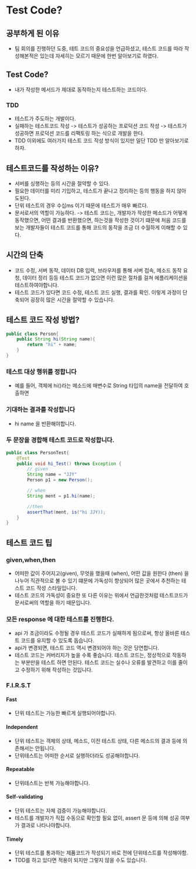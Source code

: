 # Test Code?
## 공부하게 된 이유
- 팀 회의를 진행하던 도중, 테트 코드의 중요성을 언급하셨고, 테스트 코드를 따라 작성해본적은 있는데 자세히는 모르기 때문에 한번 알아보기로 하였다.

## Test Code?
- 내가 작성한 메서드가 제대로 동작하는지 테스트하는 코드이다.
### TDD
- 테스트가 주도하는 개발이다.
- 실패하는 테스트코드 작성 -> 테스트가 성공하는 프로덕션 코드 작성 -> 테스트가 성공하면 프로덕션 코드를 리팩토링 하는 식으로 개발을 한다.
- TDD 이외에도 여러가지 테스트 코드 작성 방식이 있지만 일단 TDD 만 알아보기로 하자.

## 테스트코드를 작성하는 이유?
- 서버를 싱행하는 등의 시간을 절약할 수 있다.
- 필요한 데이터를 미리 기입하고, 테스트가 끝나고 정리하는 등의 행동을 하지 않아도된다.
- 단위 테스트의 경우 수십ms 이기 때문에 테스트가 매우 빠르다.
- 문서로서의 역할이 가능하다. -> 테스트 코드는, 개발자가 작성한 메소드가 어떻게 동작했으면, 어떤 결과를 반환했으면, 하는것을 작성한 것이기 떄문에 처음 코드를 보는 개발자들이 테스트 코드를 통해 코드의 동작을 조금 더 수월하게 이해할 수 있다.

## 시간의 단축
- 코드 수정, 서버 동작, 데이터 DB 입력, 브라우저를 통해 서버 접속, 메소드 동작 요청, 데이터 정리 등등 테스트 코드가 없으면 이런 많은 절차를 걸쳐 에플리케이션을 테스트하여야합니다.
- 테스트 코드가 있다면 코드 수정, 테스트 코드 실행, 결과를 확인. 이렇게 과정이 단축되어 굉장히 많은 시간을 절약할 수 있습니다.

## 테스트 코드 작성 방법?
```.java
public class Person{
    public String hi(String name){
        return "hi" + name;
    }
}
```
### 테스트 대상 행위를 정합니다
- 예를 들어, 객체에 hi()라는 메소드에 매변수로 String 타입의 name을 전달하여 호출하면
### 기대하는 결과를 작성합니다
- hi name 을 반환해야합니다.
### 두 문장을 경합해 테스트 코드로 작성합니다.
```.java
public class PersonTest{
    @Test
    public void hi_Test() throws Exception {
        // given
        String name = "JJY"
        Person p1 = new Person();

        // when
        String ment = p1.hi(name);

        //then
        assertThat(ment, is("hi JJY));
    }
}
```

## 테스트 코드 팁
### given,when,then
- 어떠한 값이 주어지고(given), 무엇을 했을때 (when), 어떤 값을 원한다 (then) 을 나누어 직관적으로 볼 수 있기 떄문에 가독성이 향상되어 많은 곳에서 추천하는 테스트 코드 작성 스타일입니다.
- 테스트 코드의 가독성이 중요한 또 다른 이유는 위에서 언급한것처럼 테스트코드가 문서로써의 역할을 하기 때문입니다.
### 모든 response 에 대한 테스트를 진행한다.
- api 가 조금이라도 수정될 경우 테스트 코드가 실패하게 됨으로써, 항상 올바른 테스트 코드를 유지할 수 있도록 돕습니다.
- api가 변경되면, 테스트 코드 역시 변경되어야 하는 것은 당연합니다.
- 테스트 코드는 커버리지가 높을 수록 좋습니다. 테스트 코드는, 정상적으로 작동하는 부분만을 테스트 하면 안된다. 테스트 코드는 실수나 오류를 발견하고 이를 줄이고 수정하기 위해 작성하는 것입니다.

### F.I.R.S.T
#### Fast
- 단위 테스트는 가능한 빠르게 실행되어야합니다.
#### Independent
- 단위 테스트는 객체의 상태, 메소드, 이전 테스트 상태, 다른 메소드의 결과 등에 의존해서는 안됩니다.
- 단위테스트는 어떠한 순서로 실행하더라도 성공해야합니다.
#### Repeatable
- 단위테스트는 반복 가능해야합니다. 
#### Self-validating
- 단위 테스트는 자체 검증이 가능해야합니다. 
- 테스트를 개발자가 직접 수동으로 확인할 필요 없이, assert 문 등에 의해 성공 여부가 결과로 나타나야합니다.
#### Timely
- 단위 테스트를 통과하는 제품코드가 작성되기 바로 전에 단위테스트를 작성해야함.
- TDD를 하고 있다면 적용이 되지만 그렇지 않을 수도 있습니다.